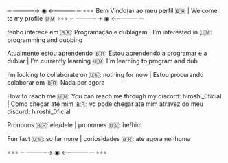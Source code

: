 ─ ────‒→ ◉ ←‒──── ─ ∘∘∘
Bem Vindo(a) ao meu perfil 🇧🇷 |
Welcome to my profile 🇺🇲
∘∘∘ ─ ────‒→ ◉ ←‒──── ─ 


tenho interece em 🇧🇷: Programação e dublagem
| I’m interested in 🇺🇲: programming and dubbing

Atualmente estou aprendendo 🇧🇷: Estou aprendendo a programar e a dublar |
I’m currently learning 🇺🇲: I'm learning to program and dub

I’m looking to collaborate on 🇺🇲: nothing for now
| Estou procurando colaborar em 🇧🇷: Nada por agora

How to reach me 🇺🇲: You can reach me through my discord: hiroshi_0ficial
| Como chegar até mim 🇧🇷: vc pode chegar ate mim atravez do meu discord: hiroshi_0ficial

Pronouns 🇧🇷: ele/dele
| pronomes 🇺🇲: he/him

Fun fact 🇺🇲: so far none 
| coriosidades 🇧🇷: ate agora nenhuma


∘∘∘ ─ ────‒→ ◉ ←‒──── ─ ∘∘∘


<!---
ViniciusEduardo101/ViniciusEduardo101 is a ✨ special ✨ repository because its `README.md` (this file) appears on your GitHub profile.
You can click the Preview link to take a look at your changes.
--->

